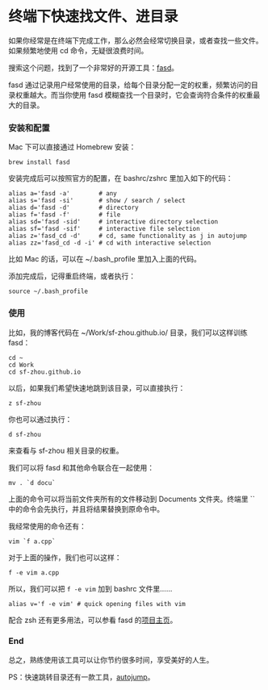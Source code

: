 # 终端下快速找文件、进目录

如果你经常是在终端下完成工作，那么必然会经常切换目录，或者查找一些文件。如果频繁地使用 cd 命令，无疑很浪费时间。

搜索这个问题，找到了一个非常好的开源工具：[fasd](https://github.com/clvv/fasd)。

fasd 通过记录用户经常使用的目录，给每个目录分配一定的权重，频繁访问的目录权重越大。而当你使用 fasd 模糊查找一个目录时，它会查询符合条件的权重最大的目录。

### 安装和配置

Mac 下可以直接通过 Homebrew 安装：

```shell
brew install fasd
```

安装完成后可以按照官方的配置，在 bashrc/zshrc 里加入如下的代码：

```shell
alias a='fasd -a'        # any
alias s='fasd -si'       # show / search / select
alias d='fasd -d'        # directory
alias f='fasd -f'        # file
alias sd='fasd -sid'     # interactive directory selection
alias sf='fasd -sif'     # interactive file selection
alias z='fasd_cd -d'     # cd, same functionality as j in autojump
alias zz='fasd_cd -d -i' # cd with interactive selection
```

比如 Mac 的话，可以在 ~/.bash_profile 里加入上面的代码。

添加完成后，记得重启终端，或者执行：

```shell
source ~/.bash_profile
```

### 使用

比如，我的博客代码在 ~/Work/sf-zhou.github.io/ 目录，我们可以这样训练 fasd：

```shell
cd ~
cd Work
cd sf-zhou.github.io
```

以后，如果我们希望快速地跳到该目录，可以直接执行：

```shell
z sf-zhou
```

你也可以通过执行：

```shell
d sf-zhou
```

来查看与 sf-zhou 相关目录的权重。

我们可以将 fasd 和其他命令联合在一起使用：

```shell
mv . `d docu`
```

上面的命令可以将当前文件夹所有的文件移动到 Documents 文件夹。终端里 \`\` 中的命令会先执行，并且将结果替换到原命令中。

我经常使用的命令还有：

```shell
vim `f a.cpp`
```

对于上面的操作，我们也可以这样：

```shell
f -e vim a.cpp
```

所以，我们可以把 `f -e vim` 加到 bashrc 文件里……

```shell
alias v='f -e vim' # quick opening files with vim
```

配合 zsh 还有更多用法，可以参看 fasd 的[项目主页](https://github.com/clvv/fasd)。

### End

总之，熟练使用该工具可以让你节约很多时间，享受美好的人生。

PS：快速跳转目录还有一款工具，[autojump](https://github.com/joelthelion/autojump)。
